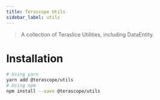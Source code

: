 ```yaml
---
title: Terascope Utils
sidebar_label: utils
---
```


> A collection of Teraslice Utilities, including DataEntity.

# Installation

```bash
# Using yarn
yarn add @terascope/utils
# Using npm
npm install --save @terascope/utils
```
